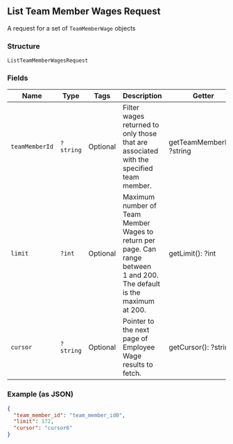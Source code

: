 ## List Team Member Wages Request

A request for a set of `TeamMemberWage` objects

### Structure

`ListTeamMemberWagesRequest`

### Fields

| Name | Type | Tags | Description | Getter | Setter |
|  --- | --- | --- | --- | --- | --- |
| `teamMemberId` | `?string` | Optional | Filter wages returned to only those that are associated with the<br>specified team member. | getTeamMemberId(): ?string | setTeamMemberId(?string teamMemberId): void |
| `limit` | `?int` | Optional | Maximum number of Team Member Wages to return per page. Can range between<br>1 and 200. The default is the maximum at 200. | getLimit(): ?int | setLimit(?int limit): void |
| `cursor` | `?string` | Optional | Pointer to the next page of Employee Wage results to fetch. | getCursor(): ?string | setCursor(?string cursor): void |

### Example (as JSON)

```json
{
  "team_member_id": "team_member_id0",
  "limit": 172,
  "cursor": "cursor6"
}
```

